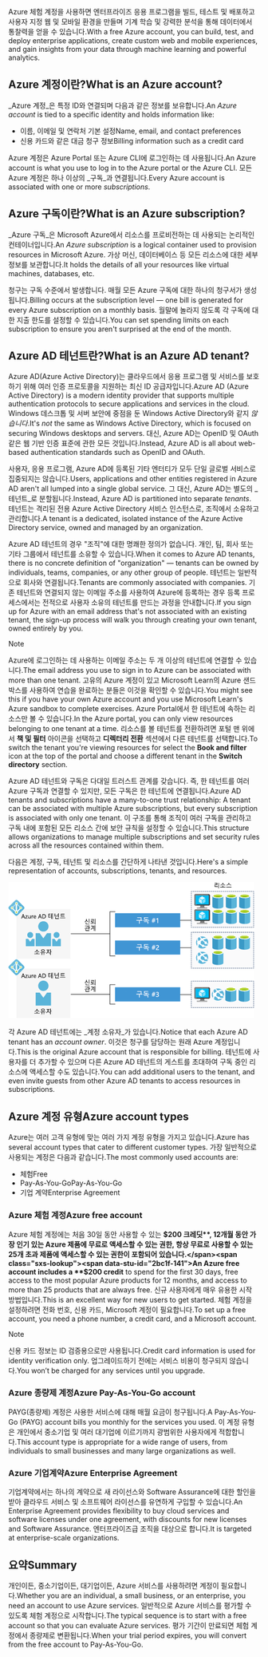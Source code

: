 <span data-ttu-id="2bc1f-101">Azure 체험 계정을 사용하면 엔터프라이즈 응용 프로그램을 빌드, 테스트 및 배포하고 사용자 지정 웹 및 모바일 환경을 만들며 기계 학습 및 강력한 분석을 통해 데이터에서 통찰력을 얻을 수 있습니다.</span><span class="sxs-lookup"><span data-stu-id="2bc1f-101">With a free Azure account, you can build, test, and deploy enterprise applications, create custom web and mobile experiences, and gain insights from your data through machine learning and powerful analytics.</span></span>

## <a name="what-is-an-azure-account"></a><span data-ttu-id="2bc1f-102">Azure 계정이란?</span><span class="sxs-lookup"><span data-stu-id="2bc1f-102">What is an Azure account?</span></span>

<span data-ttu-id="2bc1f-103">_Azure 계정_은 특정 ID와 연결되며 다음과 같은 정보를 보유합니다.</span><span class="sxs-lookup"><span data-stu-id="2bc1f-103">An _Azure account_ is tied to a specific identity and holds information like:</span></span>

- <span data-ttu-id="2bc1f-104">이름, 이메일 및 연락처 기본 설정</span><span class="sxs-lookup"><span data-stu-id="2bc1f-104">Name, email, and contact preferences</span></span>
- <span data-ttu-id="2bc1f-105">신용 카드와 같은 대금 청구 정보</span><span class="sxs-lookup"><span data-stu-id="2bc1f-105">Billing information such as a credit card</span></span>

<span data-ttu-id="2bc1f-106">Azure 계정은 Azure Portal 또는 Azure CLI에 로그인하는 데 사용됩니다.</span><span class="sxs-lookup"><span data-stu-id="2bc1f-106">An Azure account is what you use to log in to the Azure portal or the Azure CLI.</span></span> <span data-ttu-id="2bc1f-107">모든 Azure 계정은 하나 이상의 _구독_과 연결됩니다.</span><span class="sxs-lookup"><span data-stu-id="2bc1f-107">Every Azure account is associated with one or more  _subscriptions_.</span></span>

## <a name="what-is-an-azure-subscription"></a><span data-ttu-id="2bc1f-108">Azure 구독이란?</span><span class="sxs-lookup"><span data-stu-id="2bc1f-108">What is an Azure subscription?</span></span>

<span data-ttu-id="2bc1f-109">_Azure 구독_은 Microsoft Azure에서 리소스를 프로비전하는 데 사용되는 논리적인 컨테이너입니다.</span><span class="sxs-lookup"><span data-stu-id="2bc1f-109">An _Azure subscription_ is a logical container used to provision resources in Microsoft Azure.</span></span> <span data-ttu-id="2bc1f-110">가상 머신, 데이터베이스 등 모든 리소스에 대한 세부 정보를 보관합니다.</span><span class="sxs-lookup"><span data-stu-id="2bc1f-110">It holds the details of all your resources like virtual machines, databases, etc.</span></span>

<span data-ttu-id="2bc1f-111">청구는 구독 수준에서 발생합니다. 매월 모든 Azure 구독에 대한 하나의 청구서가 생성됩니다.</span><span class="sxs-lookup"><span data-stu-id="2bc1f-111">Billing occurs at the subscription level &mdash; one bill is generated for every Azure subscription on a monthly basis.</span></span> <span data-ttu-id="2bc1f-112">월말에 놀라지 않도록 각 구독에 대한 지출 한도를 설정할 수 있습니다.</span><span class="sxs-lookup"><span data-stu-id="2bc1f-112">You can set spending limits on each subscription to ensure you aren't surprised at the end of the month.</span></span>

## <a name="what-is-an-azure-ad-tenant"></a><span data-ttu-id="2bc1f-113">Azure AD 테넌트란?</span><span class="sxs-lookup"><span data-stu-id="2bc1f-113">What is an Azure AD tenant?</span></span>

<span data-ttu-id="2bc1f-114">Azure AD(Azure Active Directory)는 클라우드에서 응용 프로그램 및 서비스를 보호하기 위해 여러 인증 프로토콜을 지원하는 최신 ID 공급자입니다.</span><span class="sxs-lookup"><span data-stu-id="2bc1f-114">Azure AD (Azure Active Directory) is a modern identity provider that supports multiple authentication protocols to secure applications and services in the cloud.</span></span> <span data-ttu-id="2bc1f-115">Windows 데스크톱 및 서버 보안에 중점을 둔 Windows Active Directory와 같지 _않습니다_.</span><span class="sxs-lookup"><span data-stu-id="2bc1f-115">It's _not_ the same as Windows Active Directory, which is focused on securing Windows desktops and servers.</span></span> <span data-ttu-id="2bc1f-116">대신, Azure AD는 OpenID 및 OAuth 같은 웹 기반 인증 표준에 관한 모든 것입니다.</span><span class="sxs-lookup"><span data-stu-id="2bc1f-116">Instead, Azure AD is all about web-based authentication standards such as OpenID and OAuth.</span></span>

<span data-ttu-id="2bc1f-117">사용자, 응용 프로그램, Azure AD에 등록된 기타 엔터티가 모두 단일 글로벌 서비스로 집중되지는 않습니다.</span><span class="sxs-lookup"><span data-stu-id="2bc1f-117">Users, applications and other entities registered in Azure AD aren't all lumped into a single global service.</span></span> <span data-ttu-id="2bc1f-118">그 대신, Azure AD는 별도의 _테넌트_로 분할됩니다.</span><span class="sxs-lookup"><span data-stu-id="2bc1f-118">Instead, Azure AD is partitioned into separate _tenants_.</span></span> <span data-ttu-id="2bc1f-119">테넌트는 격리된 전용 Azure Active Directory 서비스 인스턴스로, 조직에서 소유하고 관리합니다.</span><span class="sxs-lookup"><span data-stu-id="2bc1f-119">A tenant is a dedicated, isolated instance of the Azure Active Directory service, owned and managed by an organization.</span></span>

<span data-ttu-id="2bc1f-120">Azure AD 테넌트의 경우 "조직"에 대한 명쾌한 정의가 없습니다. 개인, 팀, 회사 또는 기타 그룹에서 테넌트를 소유할 수 있습니다.</span><span class="sxs-lookup"><span data-stu-id="2bc1f-120">When it comes to Azure AD tenants, there is no concrete definition of "organization" &mdash; tenants can be owned by individuals, teams, companies, or any other group of people.</span></span> <span data-ttu-id="2bc1f-121">테넌트는 일반적으로 회사와 연결됩니다.</span><span class="sxs-lookup"><span data-stu-id="2bc1f-121">Tenants are commonly associated with companies.</span></span> <span data-ttu-id="2bc1f-122">기존 테넌트와 연결되지 않는 이메일 주소를 사용하여 Azure에 등록하는 경우 등록 프로세스에서는 전적으로 사용자 소유의 테넌트를 만드는 과정을 안내합니다.</span><span class="sxs-lookup"><span data-stu-id="2bc1f-122">If you sign up for Azure with an email address that's not associated with an existing tenant, the sign-up process will walk you through creating your own tenant, owned entirely by you.</span></span>

> [!NOTE]
> <span data-ttu-id="2bc1f-123">Azure에 로그인하는 데 사용하는 이메일 주소는 두 개 이상의 테넌트에 연결할 수 있습니다.</span><span class="sxs-lookup"><span data-stu-id="2bc1f-123">The email address you use to sign in to Azure can be associated with more than one tenant.</span></span> <span data-ttu-id="2bc1f-124">고유의 Azure 계정이 있고 Microsoft Learn의 Azure 샌드박스를 사용하여 연습을 완료하는 분들은 이것을 확인할 수 있습니다.</span><span class="sxs-lookup"><span data-stu-id="2bc1f-124">You might see this if you have your own Azure account and you use Microsoft Learn's Azure sandbox to complete exercises.</span></span> <span data-ttu-id="2bc1f-125">Azure Portal에서 한 테넌트에 속하는 리소스만 볼 수 있습니다.</span><span class="sxs-lookup"><span data-stu-id="2bc1f-125">In the Azure portal, you can only view resources belonging to one tenant at a time.</span></span> <span data-ttu-id="2bc1f-126">리소스를 볼 테넌트를 전환하려면 포털 맨 위에서 **책 및 필터** 아이콘을 선택하고 **디렉터리 전환** 섹션에서 다른 테넌트를 선택합니다.</span><span class="sxs-lookup"><span data-stu-id="2bc1f-126">To switch the tenant you're viewing resources for select the **Book and filter** icon at the top of the portal and choose a different tenant in the **Switch directory** section.</span></span>

<span data-ttu-id="2bc1f-127">Azure AD 테넌트와 구독은 다대일 트러스트 관계를 갖습니다. 즉, 한 테넌트를 여러 Azure 구독과 연결할 수 있지만, 모든 구독은 한 테넌트에 연결됩니다.</span><span class="sxs-lookup"><span data-stu-id="2bc1f-127">Azure AD tenants and subscriptions have a many-to-one trust relationship: A tenant can be associated with multiple Azure subscriptions, but every subscription is associated with only one tenant.</span></span> <span data-ttu-id="2bc1f-128">이 구조를 통해 조직이 여러 구독을 관리하고 구독 내에 포함된 모든 리소스 간에 보안 규칙을 설정할 수 있습니다.</span><span class="sxs-lookup"><span data-stu-id="2bc1f-128">This structure allows organizations to manage multiple subscriptions and set security rules across all the resources contained within them.</span></span>

<span data-ttu-id="2bc1f-129">다음은 계정, 구독, 테넌트 및 리소스를 간단하게 나타낸 것입니다.</span><span class="sxs-lookup"><span data-stu-id="2bc1f-129">Here's a simple representation of accounts, subscriptions, tenants, and resources.</span></span>

![계정, 테넌트, 구독 및 리소스가 어떻게 함께 작동하는지에 대한 다이어그램](../media/3-azure-ad-tenant.png)

<span data-ttu-id="2bc1f-131">각 Azure AD 테넌트에는 _계정 소유자_가 있습니다.</span><span class="sxs-lookup"><span data-stu-id="2bc1f-131">Notice that each Azure AD tenant has an _account owner_.</span></span> <span data-ttu-id="2bc1f-132">이것은 청구를 담당하는 원래 Azure 계정입니다.</span><span class="sxs-lookup"><span data-stu-id="2bc1f-132">This is the original Azure account that is responsible for billing.</span></span> <span data-ttu-id="2bc1f-133">테넌트에 사용자를 더 추가할 수 있으며 다른 Azure AD 테넌트의 게스트를 초대하여 구독 중인 리소스에 액세스할 수도 있습니다.</span><span class="sxs-lookup"><span data-stu-id="2bc1f-133">You can add additional users to the tenant, and even invite guests from other Azure AD tenants to access resources in subscriptions.</span></span>

## <a name="azure-account-types"></a><span data-ttu-id="2bc1f-134">Azure 계정 유형</span><span class="sxs-lookup"><span data-stu-id="2bc1f-134">Azure account types</span></span>

<span data-ttu-id="2bc1f-135">Azure는 여러 고객 유형에 맞는 여러 가지 계정 유형을 가지고 있습니다.</span><span class="sxs-lookup"><span data-stu-id="2bc1f-135">Azure has several account types that cater to different customer types.</span></span> <span data-ttu-id="2bc1f-136">가장 일반적으로 사용되는 계정은 다음과 같습니다.</span><span class="sxs-lookup"><span data-stu-id="2bc1f-136">The most commonly used accounts are:</span></span>

- <span data-ttu-id="2bc1f-137">체험</span><span class="sxs-lookup"><span data-stu-id="2bc1f-137">Free</span></span>
- <span data-ttu-id="2bc1f-138">Pay-As-You-Go</span><span class="sxs-lookup"><span data-stu-id="2bc1f-138">Pay-As-You-Go</span></span>
- <span data-ttu-id="2bc1f-139">기업 계약</span><span class="sxs-lookup"><span data-stu-id="2bc1f-139">Enterprise Agreement</span></span>

### <a name="azure-free-account"></a><span data-ttu-id="2bc1f-140">Azure 체험 계정</span><span class="sxs-lookup"><span data-stu-id="2bc1f-140">Azure free account</span></span>

<span data-ttu-id="2bc1f-141">Azure 체험 계정에는 처음 30일 동안 사용할 수 있는 **$200 크레딧**, 12개월 동안 가장 인기 있는 Azure 제품에 무료로 액세스할 수 있는 권한, 항상 무료로 사용할 수 있는 25개 초과 제품에 액세스할 수 있는 권한이 포함되어 있습니다.</span><span class="sxs-lookup"><span data-stu-id="2bc1f-141">An Azure free account includes a **$200 credit** to spend for the first 30 days, free access to the most popular Azure products for 12 months, and access to more than 25 products that are always free.</span></span> <span data-ttu-id="2bc1f-142">신규 사용자에게 매우 유용한 시작 방법입니다.</span><span class="sxs-lookup"><span data-stu-id="2bc1f-142">This is an excellent way for new users to get started.</span></span> <span data-ttu-id="2bc1f-143">체험 계정을 설정하려면 전화 번호, 신용 카드, Microsoft 계정이 필요합니다.</span><span class="sxs-lookup"><span data-stu-id="2bc1f-143">To set up a free account, you need a phone number, a credit card, and a Microsoft account.</span></span>

> [!NOTE]
> <span data-ttu-id="2bc1f-144">신용 카드 정보는 ID 검증용으로만 사용됩니다.</span><span class="sxs-lookup"><span data-stu-id="2bc1f-144">Credit card information is used for identity verification only.</span></span> <span data-ttu-id="2bc1f-145">업그레이드하기 전에는 서비스 비용이 청구되지 않습니다.</span><span class="sxs-lookup"><span data-stu-id="2bc1f-145">You won’t be charged for any services until you upgrade.</span></span>

### <a name="azure-pay-as-you-go-account"></a><span data-ttu-id="2bc1f-146">Azure 종량제 계정</span><span class="sxs-lookup"><span data-stu-id="2bc1f-146">Azure Pay-As-You-Go account</span></span>

<span data-ttu-id="2bc1f-147">PAYG(종량제) 계정은 사용한 서비스에 대해 매월 요금이 청구됩니다.</span><span class="sxs-lookup"><span data-stu-id="2bc1f-147">A Pay-As-You-Go (PAYG) account bills you monthly for the services you used.</span></span> <span data-ttu-id="2bc1f-148">이 계정 유형은 개인에서 중소기업 및 여러 대기업에 이르기까지 광범위한 사용자에게 적합합니다.</span><span class="sxs-lookup"><span data-stu-id="2bc1f-148">This account type is appropriate for a wide range of users, from individuals to small businesses and many large organizations as well.</span></span>

### <a name="azure-enterprise-agreement"></a><span data-ttu-id="2bc1f-149">Azure 기업계약</span><span class="sxs-lookup"><span data-stu-id="2bc1f-149">Azure Enterprise Agreement</span></span>

<span data-ttu-id="2bc1f-150">기업계약에서는 하나의 계약으로 새 라이선스와 Software Assurance에 대한 할인을 받아 클라우드 서비스 및 소프트웨어 라이선스를 유연하게 구입할 수 있습니다.</span><span class="sxs-lookup"><span data-stu-id="2bc1f-150">An Enterprise Agreement provides flexibility to buy cloud services and software licenses under one agreement, with discounts for new licenses and Software Assurance.</span></span> <span data-ttu-id="2bc1f-151">엔터프라이즈급 조직을 대상으로 합니다.</span><span class="sxs-lookup"><span data-stu-id="2bc1f-151">It is targeted at enterprise-scale organizations.</span></span>

## <a name="summary"></a><span data-ttu-id="2bc1f-152">요약</span><span class="sxs-lookup"><span data-stu-id="2bc1f-152">Summary</span></span>

<span data-ttu-id="2bc1f-153">개인이든, 중소기업이든, 대기업이든, Azure 서비스를 사용하려면 계정이 필요합니다.</span><span class="sxs-lookup"><span data-stu-id="2bc1f-153">Whether you are an individual, a small business, or an enterprise, you need an account to use Azure services.</span></span> <span data-ttu-id="2bc1f-154">일반적으로 Azure 서비스를 평가할 수 있도록 체험 계정으로 시작합니다.</span><span class="sxs-lookup"><span data-stu-id="2bc1f-154">The typical sequence is to start with a free account so that you can evaluate Azure services.</span></span> <span data-ttu-id="2bc1f-155">평가 기간이 만료되면 체험 계정에서 종량제로 변환됩니다.</span><span class="sxs-lookup"><span data-stu-id="2bc1f-155">When your trial period expires, you will convert from the free account to Pay-As-You-Go.</span></span>
